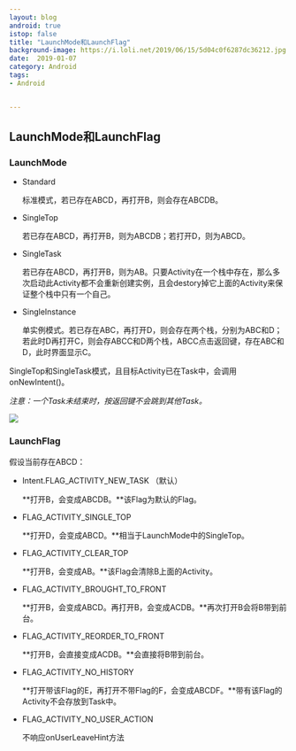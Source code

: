 ```yaml
---
layout: blog 
android: true 
istop: false
title: "LaunchMode和LaunchFlag" 
background-image: https://i.loli.net/2019/06/15/5d04c0f6287dc36212.jpg
date:  2019-01-07
category: Android
tags: 
- Android


---
```


## LaunchMode和LaunchFlag

### LaunchMode

- Standard

    标准模式，若已存在ABCD，再打开B，则会存在ABCDB。

- SingleTop

    若已存在ABCD，再打开B，则为ABCDB；若打开D，则为ABCD。

- SingleTask

    若已存在ABCD，再打开B，则为AB。只要Activity在一个栈中存在，那么多次启动此Activity都不会重新创建实例，且会destory掉它上面的Activity来保证整个栈中只有一个自己。

- SingleInstance

    单实例模式。若已存在ABC，再打开D，则会存在两个栈，分别为ABC和D；若此时D再打开C，则会存ABCC和D两个栈，ABCC点击返回键，存在ABC和D，此时界面显示C。

SingleTop和SingleTask模式，且目标Activity已在Task中，会调用onNewIntent()。

*注意：一个Task未结束时，按返回键不会跳到其他Task。*

![](https://i.loli.net/2019/06/15/5d04c10ae7d1d37252.jpg)

### LaunchFlag

假设当前存在ABCD：

- Intent.FLAG_ACTIVITY_NEW_TASK （默认）

    **打开B，会变成ABCDB。**该Flag为默认的Flag。

- FLAG_ACTIVITY_SINGLE_TOP

    **打开D，会变成ABCD。**相当于LaunchMode中的SingleTop。

- FLAG_ACTIVITY_CLEAR_TOP

    **打开B，会变成AB。**该Flag会清除B上面的Activity。

- FLAG_ACTIVITY_BROUGHT_TO_FRONT

    **打开B，会变成ABCD。再打开B，会变成ACDB。**再次打开B会将B带到前台。

- FLAG_ACTIVITY_REORDER_TO_FRONT

    **打开B，会直接变成ACDB。**会直接将B带到前台。

- FLAG_ACTIVITY_NO_HISTORY

    **打开带该Flag的E，再打开不带Flag的F，会变成ABCDF。**带有该Flag的Activity不会存放到Task中。

- FLAG_ACTIVITY_NO_USER_ACTION

    不响应onUserLeaveHint方法

